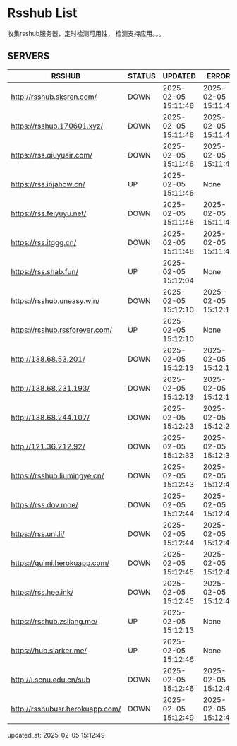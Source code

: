 # Rsshub List

收集rsshub服务器，定时检测可用性， 检测支持应用。。。


## SERVERS

|  RSSHUB   | STATUS  | UPDATED  | ERROR  | TWITTER |  
|  ----  | ----  | ----  | ----  | ---- |  
| http://rsshub.sksren.com/ | DOWN | 2025-02-05 15:11:46 | 2025-02-05 15:11:46 |  
| https://rsshub.170601.xyz/ | DOWN | 2025-02-05 15:11:46 | 2025-02-05 15:11:46 |  
| https://rss.qiuyuair.com/ | DOWN | 2025-02-05 15:11:46 | 2025-02-05 15:11:46 |  
| https://rss.injahow.cn/ | UP | 2025-02-05 15:11:46 | None ||  
| https://rss.feiyuyu.net/ | DOWN | 2025-02-05 15:11:48 | 2025-02-05 15:11:48 |  
| https://rss.itggg.cn/ | DOWN | 2025-02-05 15:11:48 | 2025-02-05 15:11:48 |  
| https://rss.shab.fun/ | UP | 2025-02-05 15:12:04 | None ||  
| https://rsshub.uneasy.win/ | DOWN | 2025-02-05 15:12:10 | 2025-02-05 15:12:10 |  
| https://rsshub.rssforever.com/ | UP | 2025-02-05 15:12:10 | None ||  
| http://138.68.53.201/ | DOWN | 2025-02-05 15:12:13 | 2025-02-05 15:12:13 |  
| http://138.68.231.193/ | DOWN | 2025-02-05 15:12:13 | 2025-02-05 15:12:13 |  
| http://138.68.244.107/ | DOWN | 2025-02-05 15:12:23 | 2025-02-05 15:12:23 |  
| http://121.36.212.92/ | DOWN | 2025-02-05 15:12:33 | 2025-02-05 15:12:33 |  
| https://rsshub.liumingye.cn/ | DOWN | 2025-02-05 15:12:43 | 2025-02-05 15:12:43 |  
| https://rss.dov.moe/ | DOWN | 2025-02-05 15:12:44 | 2025-02-05 15:12:44 |  
| https://rss.unl.li/ | DOWN | 2025-02-05 15:12:44 | 2025-02-05 15:12:44 |  
| https://guimi.herokuapp.com/ | DOWN | 2025-02-05 15:12:45 | 2025-02-05 15:12:45 |  
| https://rss.hee.ink/ | DOWN | 2025-02-05 15:12:45 | 2025-02-05 15:12:45 |  
| https://rsshub.zsliang.me/ | UP | 2025-02-05 15:12:13 | None |OK|  
| https://hub.slarker.me/ | UP | 2025-02-05 15:12:46 | None ||  
| http://i.scnu.edu.cn/sub | DOWN | 2025-02-05 15:12:46 | 2025-02-05 15:12:46 |  
| http://rsshubusr.herokuapp.com/ | DOWN | 2025-02-05 15:12:49 | 2025-02-05 15:12:49 |  
  

updated_at: 2025-02-05 15:12:49  
